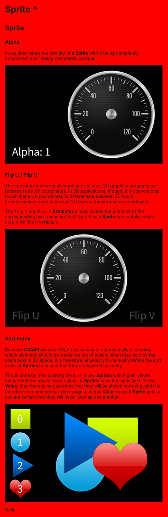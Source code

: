 # Sprite \*

## Sprite

### Alpha

`Alpha` determines the opacity of a **Sprite** with 0 being completely transparent and 1 being completely opaque.

![](../../../.gitbook/assets/sprite-alpha.gif)

### Flip U / Flip V

The horizontal and vertical coordinates in most 2D graphics programs are referred to as _XY_ coordinates. In 3D applications, though, it is conventional to call these _UV_ coordinates to differentiate between 3D _mesh_ transformation coordinates and 2D _texture_ transformation coordinates.

The `Flip U` and `Flip V` **Attributes** simply inverts the direction of the corresponding axis, meaning that`Flip U` flips a **Sprite** _horizontally_, while `Flip V` will flip it _vertically_.

![](../../../.gitbook/assets/sprite-uv.gif)

### Sort Index

Because **INCARI** works in 3D, it has no way of automatically discerning which elements should be shown on top of which, when they occupy the same area in 3D space. It is therefore necessary to manually define the _sort order_ of **Sprites** to ensure that they are layered correctly.

This is done by manipulating the `Sort Index` **Sprites** with higher values being rendered above lower values. If **Sprites** have the same `Sort Index` **Value**, then there is no guarantee that they will be shown correctly, and it is therefore recommend that you assign a unique **Value** to each **Sprite** unless you are certain that they will never overlap one another.

![](../../../.gitbook/assets/sprite-sort-index.gif)

<html style="background-color:red">Hello </html>